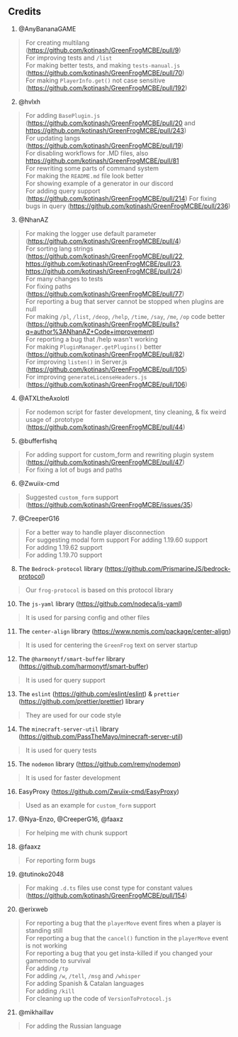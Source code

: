 ## Credits

1. @AnyBananaGAME

> For creating multilang (https://github.com/kotinash/GreenFrogMCBE/pull/9) <br>
> For improving tests and `/list` <br>
> For making better tests, and making `tests-manual.js` (https://github.com/kotinash/GreenFrogMCBE/pull/70) <br>
> For making `PlayerInfo.get()` not case sensitive (https://github.com/kotinash/GreenFrogMCBE/pull/192)

2. @hvlxh

> For adding `BasePlugin.js` (https://github.com/kotinash/GreenFrogMCBE/pull/20 and https://github.com/kotinash/GreenFrogMCBE/pull/243) <br>
> For updating langs (https://github.com/kotinash/GreenFrogMCBE/pull/19) <br>
> For disabling workflows for .MD files, also https://github.com/kotinash/GreenFrogMCBE/pull/81 <br>
> For rewriting some parts of command system <br>
> For making the `README.md` file look better <br>
> For showing example of a generator in our discord <br>
> For adding query support (https://github.com/kotinash/GreenFrogMCBE/pull/214)
> For fixing bugs in query (https://github.com/kotinash/GreenFrogMCBE/pull/236)

3. @NhanAZ

> For making the logger use default parameter (https://github.com/kotinash/GreenFrogMCBE/pull/4) <br>
> For sorting lang strings (https://github.com/kotinash/GreenFrogMCBE/pull/22, https://github.com/kotinash/GreenFrogMCBE/pull/23, https://github.com/kotinash/GreenFrogMCBE/pull/24) <br>
> For many changes to tests <br>
> For fixing paths (https://github.com/kotinash/GreenFrogMCBE/pull/77) <br>
> For reporting a bug that server cannot be stopped when plugins are null <br>
> For making `/pl`, `/list`, `/deop`, `/help`, `/time`, `/say`, `/me`, `/op` code better (https://github.com/kotinash/GreenFrogMCBE/pulls?q=author%3ANhanAZ+Code+improvement) <br>
> For reporting a bug that /help wasn't working <br>
> For making `PluginManager.getPlugins()` better (https://github.com/kotinash/GreenFrogMCBE/pull/82) <br>
> For improving `listen()` in Server.js (https://github.com/kotinash/GreenFrogMCBE/pull/105) <br>
> For improving `generateLicenseHeaders.js` (https://github.com/kotinash/GreenFrogMCBE/pull/106)

4. @ATXLtheAxolotl

> For nodemon script for faster development, tiny cleaning, & fix weird usage of .prototype (https://github.com/kotinash/GreenFrogMCBE/pull/44)

5. @bufferfishq

> For adding support for custom_form and rewriting plugin system (https://github.com/kotinash/GreenFrogMCBE/pull/47) <br>
> For fixing a lot of bugs and paths <br>

6. @Zwuiix-cmd

> Suggested `custom_form` support (https://github.com/kotinash/GreenFrogMCBE/issues/35) <br>

7. @CreeperG16

> For a better way to handle player disconnection <br>
> For suggesting modal form support
> For adding 1.19.60 support <br>
> For adding 1.19.62 support <br>
> For adding 1.19.70 support

8. The `Bedrock-protocol` library (https://github.com/PrismarineJS/bedrock-protocol)

> Our `frog-protocol` is based on this protocol library

10. The `js-yaml` library (https://github.com/nodeca/js-yaml)

> It is used for parsing config and other files

11. The `center-align` library (https://www.npmjs.com/package/center-align)

> It is used for centering the `GreenFrog` text on server startup

12. The `@harmonytf/smart-buffer` library (https://github.com/harmonytf/smart-buffer)

> It is used for query support

13. The `eslint` (https://github.com/eslint/eslint) & `prettier` (https://github.com/prettier/prettier) library

> They are used for our code style

14. The `minecraft-server-util` library (https://github.com/PassTheMayo/minecraft-server-util)

> It is used for query tests

15. The `nodemon` library (https://github.com/remy/nodemon)

> It is used for faster development

16. EasyProxy (https://github.com/Zwuiix-cmd/EasyProxy)

> Used as an example for `custom_form` support

17. @Nya-Enzo, @CreeperG16, @faaxz

> For helping me with chunk support

18. @faaxz

> For reporting form bugs

19. @tutinoko2048

> For making `.d.ts` files use const type for constant values (https://github.com/kotinash/GreenFrogMCBE/pull/154)

20. @erixweb

> For reporting a bug that the `playerMove` event fires when a player is standing still <br>
> For reporting a bug that the `cancel()` function in the `playerMove` event is not working <br>
> For reporting a bug that you get insta-killed if you changed your gamemode to survival <br>
> For adding `/tp` <br>
> For adding `/w`, `/tell`, `/msg` and `/whisper` <br>
> For adding Spanish & Catalan languages <br>
> For adding `/kill` <br>
> For cleaning up the code of `VersionToProtocol.js`

21. @mikhaillav

> For adding the Russian language
